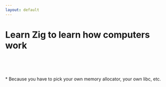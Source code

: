 ```yaml
---
layout: default
---
```

# Learn Zig to learn how computers work

<Citation v-click
  author="A lot of people on the internet"
  citeText="Reddit, Twitter, etc">
  <template v-slot:quote>
    <p slot="quote">Learn C to learn about how computers work.</p>
  </template>
</Citation>

<br>

<Citation v-click
  author="Steve Klabnik"
  citeHref="https://steveklabnik.com/writing/should-you-learn-c-to-learn-how-the-computer-works"
  citeText='Should you learn C to "learn how the computer works"?"'>
  <template v-slot:quote>
    <p slot="quote">Learn C to learn <b class="color:accent">more</b> about how computers work.</p>
  </template>
</Citation>

<br>

<v-click>

<Citation
  author="Me"
  citeText="This slide">
  <template v-slot:quote>
    <p slot="quote">Learn Zig to learn <b class="color:accent">even more</b> about how computers work*.</p>
  </template>
</Citation>

<p>* Because you have to pick your own memory allocator, your own libc, etc.</p>

</v-click>

<!--
C does not describe **how the computer works**, it describes how the **C abstract machine** works.

**Runtime**, **virtual machine**, and **abstract machine** are different words for the same fundamental thing. But they've since gained different connotations, due to non-essential variance in different implementations of these ideas.

C is fundamentally an abstraction of hardware, and abstractions are leaky.

Maybe cite this:
https://github.com/cryptocode/bithacks
-->
